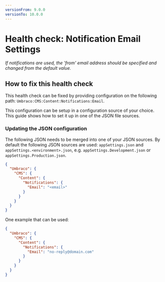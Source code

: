 ```yaml
---
versionFrom: 9.0.0
versionTo: 10.0.0
---
```


# Health check: Notification Email Settings

_If notifications are used, the 'from' email address should be specified and changed from the default value._

## How to fix this health check

This health check can be fixed by providing configuration on the following path: `Umbraco:CMS:Content:Notifications:Email`.

This configuration can be setup in a configuration source of your choice. This guide shows how to set it up in one of the JSON file sources.

### Updating the JSON configuration

The following JSON needs to be merged into one of your JSON sources. By default the following JSON sources are used: `appSettings.json` and `appSettings.<environment>.json`, e.g. `appSettings.Development.json` or `appSettings.Production.json`.

```json
{
  "Umbraco": {
    "CMS": {
      "Content": {
        "Notifications": {
          "Email": "<email>"
        }
      }
    }
  }
}
```

One example that can be used:

```json
{
  "Umbraco": {
    "CMS": {
      "Content": {
        "Notifications": {
          "Email": "no-reply@domain.com"
        }
      }
    }
  }
}
```
